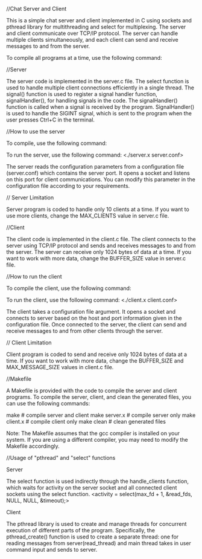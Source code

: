 //Chat Server and Client

This is a simple chat server and client implemented in C using sockets and pthread library for multithreading and select for multiplexing. The server and client communicate over TCP/IP protocol. The server can handle multiple clients simultaneously, and each client can send and receive messages to and from the server.

To compile all programs at a time, use the following command:
<make>


//Server

The server code is implemented in the server.c file. The select function is used to handle multiple client connections efficiently in a single thread.
The signal() function is used to register a signal handler function, signalHandler(), for handling signals in the code. The signalHandler() function is called when a signal is received by the program. SignalHandler() is used to handle the SIGINT signal, which is sent to the program when the user presses Ctrl+C in the terminal.

//How to use the server

To compile, use the following command:
<make server.x>

To run the server, use the following command:
<./server.x server.conf>

The server reads the configuration parameters from a configuration file (server.conf) which contains the server port. It opens a socket and listens on this port for client communications.
You can modify this parameter in the configuration file according to your requirements.

// Server Limitation

Server program is coded to handle only 10 clients at a time. If you want to use more clients, change the MAX_CLIENTS value in server.c file.


//Client

The client code is implemented in the client.c file. The client connects to the server using TCP/IP protocol and sends and receives messages to and from the server. The server can receive only 1024 bytes of data at a time. If you want to work with more data, change the BUFFER_SIZE value in server.c file.

//How to run the client

To compile the client, use the following command:
<make client.x>

To run the client, use the following command:
<./client.x client.conf>

The client takes a configuration file argument. It opens a socket and connects to server based on the host and port information given in the configuration file. Once connected to the server, the client can send and receive messages to and from other clients through the server.

// Client Limitation

Client program is coded to send and receive only 1024 bytes of data at a time. If you want to work with more data, change the BUFFER_SIZE and MAX_MESSAGE_SIZE values in client.c file.


//Makefile

A Makefile is provided with the code to compile the server and client programs. To compile the server, client, and clean the generated files, you can use the following commands:

make            # compile server and client
make server.x   # compile server only
make client.x   # compile client only
make clean      # clean generated files

Note: The Makefile assumes that the gcc compiler is installed on your system. If you are using a different compiler, you may need to modify the Makefile accordingly.


//Usage of "pthread" and "select" functions

Server

 The select function is used indirectly through the handle_clients function, which waits for activity on the server socket and all connected client sockets using the select function.
 <activity = select(max_fd + 1, &read_fds, NULL, NULL, &timeout);>

Client

The pthread library is used to create and manage threads for concurrent execution of different parts of the program. Specifically, the pthread_create() function is used to create a separate thread: one for reading messages from server(read_thread) and main thread takes in user command input and sends to server.


 